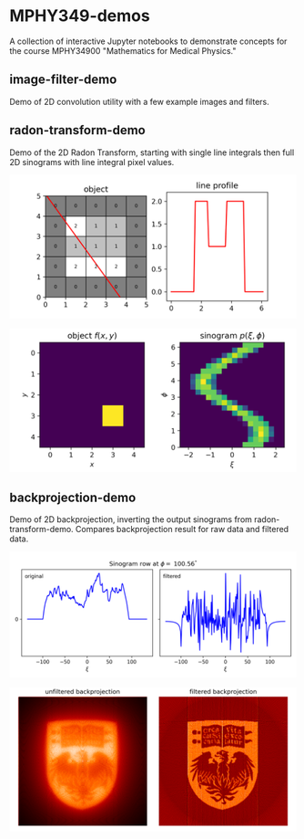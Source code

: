 # MPHY349-demos

A collection of interactive Jupyter notebooks to demonstrate concepts for the course MPHY34900 "Mathematics for Medical Physics."

## image-filter-demo

Demo of 2D convolution utility with a few example images and filters. 

## radon-transform-demo

Demo of the 2D Radon Transform, starting with single line integrals then full 2D sinograms with line integral pixel values.

![Line profile example](radon-transform-demo/examples/line_profile.png)

![2D Radon Transform example](radon-transform-demo/examples/sino.png)

## backprojection-demo

Demo of 2D backprojection, inverting the output sinograms from radon-transform-demo. Compares backprojection result for raw data and filtered data.

![Sinogram row comparison](backprojection-demo/examples/row_compare.png)

![Reconstruction comparison](backprojection-demo/examples/fbp_536.png)

